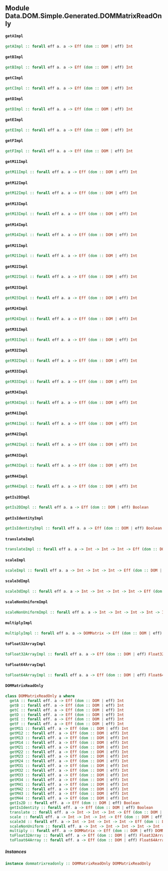 ## Module Data.DOM.Simple.Generated.DOMMatrixReadOnly

#### `getAImpl`

``` purescript
getAImpl :: forall eff a. a -> Eff (dom :: DOM | eff) Int
```

#### `getBImpl`

``` purescript
getBImpl :: forall eff a. a -> Eff (dom :: DOM | eff) Int
```

#### `getCImpl`

``` purescript
getCImpl :: forall eff a. a -> Eff (dom :: DOM | eff) Int
```

#### `getDImpl`

``` purescript
getDImpl :: forall eff a. a -> Eff (dom :: DOM | eff) Int
```

#### `getEImpl`

``` purescript
getEImpl :: forall eff a. a -> Eff (dom :: DOM | eff) Int
```

#### `getFImpl`

``` purescript
getFImpl :: forall eff a. a -> Eff (dom :: DOM | eff) Int
```

#### `getM11Impl`

``` purescript
getM11Impl :: forall eff a. a -> Eff (dom :: DOM | eff) Int
```

#### `getM12Impl`

``` purescript
getM12Impl :: forall eff a. a -> Eff (dom :: DOM | eff) Int
```

#### `getM13Impl`

``` purescript
getM13Impl :: forall eff a. a -> Eff (dom :: DOM | eff) Int
```

#### `getM14Impl`

``` purescript
getM14Impl :: forall eff a. a -> Eff (dom :: DOM | eff) Int
```

#### `getM21Impl`

``` purescript
getM21Impl :: forall eff a. a -> Eff (dom :: DOM | eff) Int
```

#### `getM22Impl`

``` purescript
getM22Impl :: forall eff a. a -> Eff (dom :: DOM | eff) Int
```

#### `getM23Impl`

``` purescript
getM23Impl :: forall eff a. a -> Eff (dom :: DOM | eff) Int
```

#### `getM24Impl`

``` purescript
getM24Impl :: forall eff a. a -> Eff (dom :: DOM | eff) Int
```

#### `getM31Impl`

``` purescript
getM31Impl :: forall eff a. a -> Eff (dom :: DOM | eff) Int
```

#### `getM32Impl`

``` purescript
getM32Impl :: forall eff a. a -> Eff (dom :: DOM | eff) Int
```

#### `getM33Impl`

``` purescript
getM33Impl :: forall eff a. a -> Eff (dom :: DOM | eff) Int
```

#### `getM34Impl`

``` purescript
getM34Impl :: forall eff a. a -> Eff (dom :: DOM | eff) Int
```

#### `getM41Impl`

``` purescript
getM41Impl :: forall eff a. a -> Eff (dom :: DOM | eff) Int
```

#### `getM42Impl`

``` purescript
getM42Impl :: forall eff a. a -> Eff (dom :: DOM | eff) Int
```

#### `getM43Impl`

``` purescript
getM43Impl :: forall eff a. a -> Eff (dom :: DOM | eff) Int
```

#### `getM44Impl`

``` purescript
getM44Impl :: forall eff a. a -> Eff (dom :: DOM | eff) Int
```

#### `getIs2DImpl`

``` purescript
getIs2DImpl :: forall eff a. a -> Eff (dom :: DOM | eff) Boolean
```

#### `getIsIdentityImpl`

``` purescript
getIsIdentityImpl :: forall eff a. a -> Eff (dom :: DOM | eff) Boolean
```

#### `translateImpl`

``` purescript
translateImpl :: forall eff a. a -> Int -> Int -> Int -> Eff (dom :: DOM | eff) DOMMatrix
```

#### `scaleImpl`

``` purescript
scaleImpl :: forall eff a. a -> Int -> Int -> Int -> Eff (dom :: DOM | eff) DOMMatrix
```

#### `scale3dImpl`

``` purescript
scale3dImpl :: forall eff a. a -> Int -> Int -> Int -> Int -> Eff (dom :: DOM | eff) DOMMatrix
```

#### `scaleNonUniformImpl`

``` purescript
scaleNonUniformImpl :: forall eff a. a -> Int -> Int -> Int -> Int -> Int -> Int -> Eff (dom :: DOM | eff) DOMMatrix
```

#### `multiplyImpl`

``` purescript
multiplyImpl :: forall eff a. a -> DOMMatrix -> Eff (dom :: DOM | eff) DOMMatrix
```

#### `toFloat32ArrayImpl`

``` purescript
toFloat32ArrayImpl :: forall eff a. a -> Eff (dom :: DOM | eff) Float32Array
```

#### `toFloat64ArrayImpl`

``` purescript
toFloat64ArrayImpl :: forall eff a. a -> Eff (dom :: DOM | eff) Float64Array
```

#### `DOMMatrixReadOnly`

``` purescript
class DOMMatrixReadOnly a where
  getA :: forall eff. a -> Eff (dom :: DOM | eff) Int
  getB :: forall eff. a -> Eff (dom :: DOM | eff) Int
  getC :: forall eff. a -> Eff (dom :: DOM | eff) Int
  getD :: forall eff. a -> Eff (dom :: DOM | eff) Int
  getE :: forall eff. a -> Eff (dom :: DOM | eff) Int
  getF :: forall eff. a -> Eff (dom :: DOM | eff) Int
  getM11 :: forall eff. a -> Eff (dom :: DOM | eff) Int
  getM12 :: forall eff. a -> Eff (dom :: DOM | eff) Int
  getM13 :: forall eff. a -> Eff (dom :: DOM | eff) Int
  getM14 :: forall eff. a -> Eff (dom :: DOM | eff) Int
  getM21 :: forall eff. a -> Eff (dom :: DOM | eff) Int
  getM22 :: forall eff. a -> Eff (dom :: DOM | eff) Int
  getM23 :: forall eff. a -> Eff (dom :: DOM | eff) Int
  getM24 :: forall eff. a -> Eff (dom :: DOM | eff) Int
  getM31 :: forall eff. a -> Eff (dom :: DOM | eff) Int
  getM32 :: forall eff. a -> Eff (dom :: DOM | eff) Int
  getM33 :: forall eff. a -> Eff (dom :: DOM | eff) Int
  getM34 :: forall eff. a -> Eff (dom :: DOM | eff) Int
  getM41 :: forall eff. a -> Eff (dom :: DOM | eff) Int
  getM42 :: forall eff. a -> Eff (dom :: DOM | eff) Int
  getM43 :: forall eff. a -> Eff (dom :: DOM | eff) Int
  getM44 :: forall eff. a -> Eff (dom :: DOM | eff) Int
  getIs2D :: forall eff. a -> Eff (dom :: DOM | eff) Boolean
  getIsIdentity :: forall eff. a -> Eff (dom :: DOM | eff) Boolean
  translate :: forall eff. a -> Int -> Int -> Int -> Eff (dom :: DOM | eff) DOMMatrix
  scale :: forall eff. a -> Int -> Int -> Int -> Eff (dom :: DOM | eff) DOMMatrix
  scale3d :: forall eff. a -> Int -> Int -> Int -> Int -> Eff (dom :: DOM | eff) DOMMatrix
  scaleNonUniform :: forall eff. a -> Int -> Int -> Int -> Int -> Int -> Int -> Eff (dom :: DOM | eff) DOMMatrix
  multiply :: forall eff. a -> DOMMatrix -> Eff (dom :: DOM | eff) DOMMatrix
  toFloat32Array :: forall eff. a -> Eff (dom :: DOM | eff) Float32Array
  toFloat64Array :: forall eff. a -> Eff (dom :: DOM | eff) Float64Array
```

##### Instances
``` purescript
instance dommatrixreadonly :: DOMMatrixReadOnly DOMMatrixReadOnly
```


